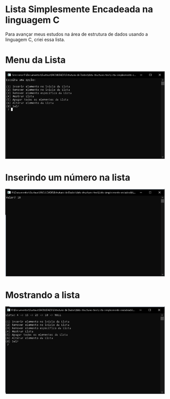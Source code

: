 # Lista Simplesmente Encadeada na linguagem C
Para avançar meus estudos na área de estrutura de dados usando a linguagem C, criei essa lista.

# Menu da Lista

![printscreen do programa](https://raw.githubusercontent.com/barretogustavo/Lista-simplesmente-encadeada/main/img-for-readme/i1.png)

# Inserindo um número na lista

![printscreen do programa](https://raw.githubusercontent.com/barretogustavo/Lista-simplesmente-encadeada/main/img-for-readme/i2.png)

# Mostrando a lista

![printscreen do programa](https://raw.githubusercontent.com/barretogustavo/Lista-simplesmente-encadeada/main/img-for-readme/i3.png)
